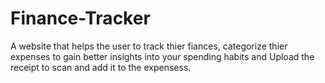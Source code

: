 # Finance-Tracker
A website that helps the user to track thier fiances, categorize thier expenses to gain better insights into your spending habits and Upload the receipt to scan and add it to the expensess.
